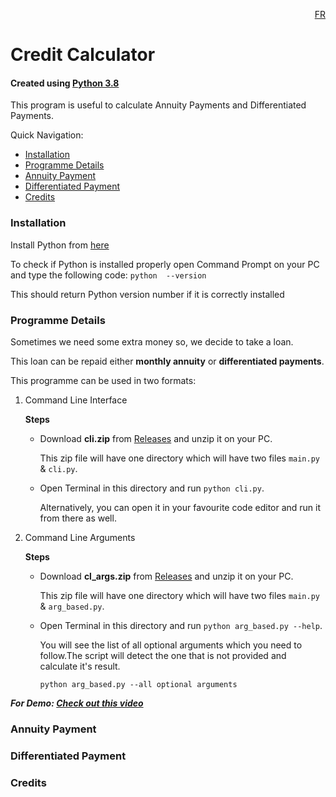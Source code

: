 <p align="RIGHT"> <a href ="https://github.com/DSAghicha/Credit-Calculator/blob/main/FR_README.md">FR</a></p>

# Credit Calculator

#### Created using [Python 3.8](https://www.python.org/)

This program is useful to calculate Annuity Payments and Differentiated Payments.

Quick Navigation:
- [Installation](README.md#installation)
- [Programme Details](README.md#programme-details)
- [Annuity Payment](README.md#annuity-payment)
- [Differentiated Payment](README.md#differentiated-payment)
- [Credits](README.md#credits)

### Installation

   Install Python from [here](https://www.python.org/downloads/)
   
   To check if Python is installed properly open Command Prompt on your PC and type the following code:
   ```python  --version``` 
   
   This should return Python version number if it is correctly installed

### Programme Details

Sometimes we need some extra money so, we decide to take a loan.

This loan can be repaid either **monthly annuity** or **differentiated payments**.

This programme can be used in two formats:

1. Command Line Interface
   
   **Steps**

   - Download **cli.zip** from [Releases](https://github.com/DSAghicha/Credit-Calculator/releases/latest) and unzip it on your PC.
    
     This zip file will have one directory which will have two files ```main.py``` & ```cli.py```.
   - Open Terminal in this directory and run ```python cli.py```.
   
     Alternatively, you can open it in your favourite code editor and run it from there as well.
        
2. Command Line Arguments
   
   **Steps**
   
   - Download **cl_args.zip** from [Releases](https://github.com/DSAghicha/Credit-Calculator/releases/latest) and unzip it on your PC.
   
     This zip file will have one directory which will have two files ```main.py``` & ```arg_based.py```.
   - Open Terminal in this directory and run ```python arg_based.py --help```.
   
      You will see the list of all optional arguments which you need to follow.The script will detect the one that is not provided and calculate it's result.
      
      ```python arg_based.py --all optional arguments```

__*For Demo: [Check out this video]()*__

### Annuity Payment

### Differentiated Payment

### Credits
